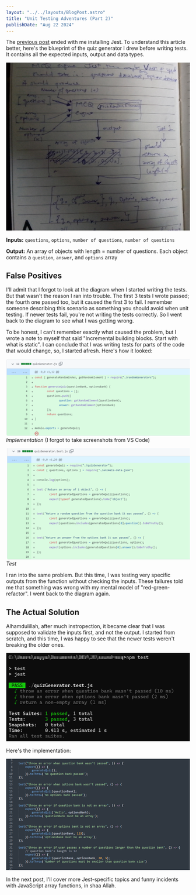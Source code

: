 ```yaml
---
layout: "../../layouts/BlogPost.astro"
title: "Unit Testing Adventures (Part 2)"
publishDate: "Aug 22 2024"
---
```


The [previous post](./unit-testing-1) ended with me installing Jest. To understand this article better, here's the blueprint of the quiz generator I drew before writing tests. It contains all the expected inputs, output and data types.

![Diagram of the MCQ generator showing input parameters and a set of outputs](../../assets/unit-testing-2/mcq-map.jpg)

**Inputs:** `questions`, `options`, `number of questions`, `number of questions`

**Output:** An array of objects with length = number of questions. Each object contains a `question`, `answer`, and `options` array

## False Positives

I'll admit that I forgot to look at the diagram when I started writing the tests. But that wasn't the reason I ran into trouble. The first 3 tests I wrote passed; the fourth one passed too, but it caused the first 3 to fail. I remember someone describing this scenario as something you should avoid when unit testing. If newer tests fail, you're not writing the tests correctly. So I went back to the diagram to see what I was getting wrong.

To be honest, I can't remember exactly what caused the problem, but I wrote a note to myself that said "Incremental building blocks. Start with what is static". I can conclude that I was writing tests for parts of the code that would change, so, I started afresh. Here's how it looked:


![A GitHub diff of the implementation: quizGenerator.js](../../assets/unit-testing-2/second-implementation.png)
*Implementation* (I forgot to take screenshots from VS Code)


![A GitHub diff of the second set of unit tests](../../assets/unit-testing-2/second-tests.png)
*Test*

I ran into the same problem. But this time, I was testing very specific outputs from the function without checking the inputs. These failures told me that something was wrong with my mental model of "red-green-refactor". I went back to the diagram again.

## The Actual Solution

Alhamdulillah, after much instropection, it became clear that I was supposed to validate the inputs first, and not the output. I started from scratch, and this time, I was happy to see that the newer tests weren't breaking the older ones.

![First correct set of tests passing](../../assets/unit-testing-2/first-correct-tests-passed.png)

Here's the implementation:

![First correct implementation of quiz generator](../../assets/unit-testing-2/first-correct-implementation.png)

In the next post, I'll cover more Jest-specific topics and funny incidents with JavaScript array functions, in shaa Allah. 